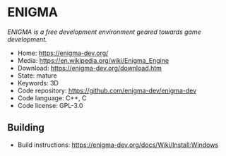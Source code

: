 # ENIGMA

_ENIGMA is a free development environment geared towards game development._

- Home: https://enigma-dev.org/
- Media: https://en.wikipedia.org/wiki/Enigma_Engine
- Download: https://enigma-dev.org/download.htm
- State: mature
- Keywords: 3D
- Code repository: https://github.com/enigma-dev/enigma-dev
- Code language: C++, C
- Code license: GPL-3.0

## Building

- Build instructions:  https://enigma-dev.org/docs/Wiki/Install:Windows

